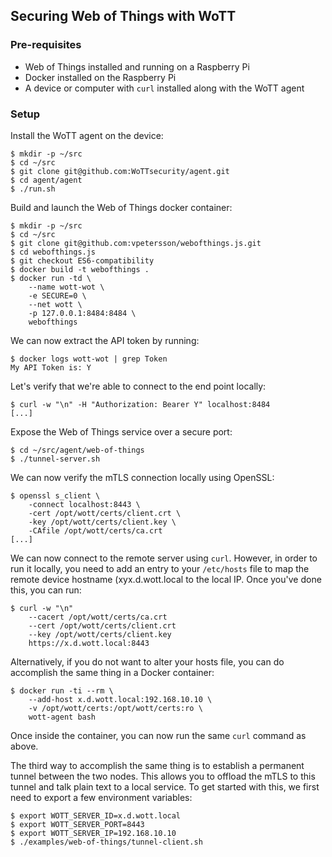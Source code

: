 ## Securing Web of Things with WoTT

### Pre-requisites

 * Web of Things installed and running on a Raspberry Pi
 * Docker installed on the Raspberry Pi
 * A device or computer with `curl` installed along with the WoTT agent

### Setup

Install the WoTT agent on the device:

```
$ mkdir -p ~/src
$ cd ~/src
$ git clone git@github.com:WoTTsecurity/agent.git
$ cd agent/agent
$ ./run.sh
```

Build and launch the Web of Things docker container:
```
$ mkdir -p ~/src
$ cd ~/src
$ git clone git@github.com:vpetersson/webofthings.js.git
$ cd webofthings.js
$ git checkout ES6-compatibility
$ docker build -t webofthings .
$ docker run -td \
    --name wott-wot \
    -e SECURE=0 \
    --net wott \
    -p 127.0.0.1:8484:8484 \
    webofthings
```

We can now extract the API token by running:

```
$ docker logs wott-wot | grep Token
My API Token is: Y
```

Let's verify that we're able to connect to the end point locally:

```
$ curl -w "\n" -H "Authorization: Bearer Y" localhost:8484
[...]
```


Expose the Web of Things service over a secure port:

```
$ cd ~/src/agent/web-of-things
$ ./tunnel-server.sh
```

We can now verify the mTLS connection locally using OpenSSL:

```
$ openssl s_client \
    -connect localhost:8443 \
    -cert /opt/wott/certs/client.crt \
    -key /opt/wott/certs/client.key \
    -CAfile /opt/wott/certs/ca.crt
[...]
```

We can now connect to the remote server using `curl`. However, in order to run it locally, you need to add an entry to your `/etc/hosts` file to map the remote device hostname (xyx.d.wott.local to the local IP. Once you've done this, you can run:

```
$ curl -w "\n"
    --cacert /opt/wott/certs/ca.crt
    --cert /opt/wott/certs/client.crt
    --key /opt/wott/certs/client.key
    https://x.d.wott.local:8443
```

Alternatively, if you do not want to alter your hosts file, you can do accomplish the same thing in a Docker container:
```
$ docker run -ti --rm \
    --add-host x.d.wott.local:192.168.10.10 \
    -v /opt/wott/certs:/opt/wott/certs:ro \
    wott-agent bash
```

Once inside the container, you can now run the same `curl` command as above.

The third way to accomplish the same thing is to establish a permanent tunnel between the two nodes. This allows you to offload the mTLS to this tunnel and talk plain text to a local service. To get started with this, we first need to export a few environment variables:

```
$ export WOTT_SERVER_ID=x.d.wott.local
$ export WOTT_SERVER_PORT=8443
$ export WOTT_SERVER_IP=192.168.10.10
$ ./examples/web-of-things/tunnel-client.sh
```
